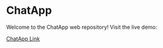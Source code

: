
# ChatApp

Welcome to the ChatApp web repository! Visit the live demo:

[ChatApp Link](https://taik-a-tive-client.onrender.com)

